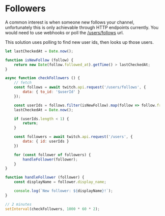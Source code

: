 # Followers

A common interest is when someone new follows your channel, unfortunately this is only achievable through HTTP endpoints currently. You would need to use webhooks or poll the [/users/follows](https://dev.twitch.tv/docs/api/reference/#get-users-follows) url.

This solution uses polling to find new user ids, then looks up those users.

```javascript
let lastCheckedAt = Date.now();

function isNewFollow (follow) {
    return new Date(follow.followed_at).getTime() > lastCheckedAt;
}

async function checkFollowers () {
    // fetch
    const follows = await twitch.api.request('/users/follows', {
        data: { to_id: '$userId' }
    });

    const userIds = follows.filter(isNewFollow).map(follow => follow.from_id);
    lastCheckedAt = Date.now();

    if (userIds.length < 1) {
        return;
    }

    const followers = await twitch.api.request('/users', {
        data: { id: userIds }
    })

    for (const follower of followers) {
        handleFollower(follower);
    }
}

function handleFollower (follower) {
    const displayName = follower.display_name;

    console.log(`New follower: ${displayName}!`);
}

// 2 minutes
setInterval(checkFollowers, 1000 * 60 * 2);
